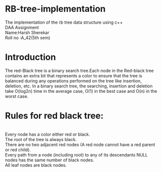 # RB-tree-implementation
The implementation of the rb tree data structure using c++
<br>DAA Assignment
<br>Name:Harsh Sherekar
<br>Roll no :A_42(5th sem)
# Introduction
The red-Black tree is a binary search tree.Each node in the Red-black tree contains an extra bit that represents a color to ensure that the tree is balanced during any operations performed on the tree like insertion, deletion, etc. In a binary search tree, the searching, insertion and deletion take O(log2n) time in the average case, O(1) in the best case and O(n) in the worst case.
# Rules for red black tree:
<br>Every node has a color either red or black.
<br>The root of the tree is always black.
<br>There are no two adjacent red nodes (A red node cannot have a red parent or red child).
<br>Every path from a node (including root) to any of its descendants NULL nodes has the same number of black nodes.
<br>All leaf nodes are black nodes.




